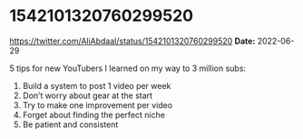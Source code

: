 # 1542101320760299520
https://twitter.com/AliAbdaal/status/1542101320760299520
**Date:** 2022-06-29

5 tips for new YouTubers I learned on my way to 3 million subs:

1. Build a system to post 1 video per week
2. Don’t worry about gear at the start 
3. Try to make one improvement per video
4. Forget about finding the perfect niche 
5. Be patient and consistent
